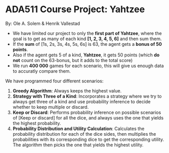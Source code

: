 
# ADA511 Course Project: Yahtzee
By: Ole A. Solem & Henrik Vallestad

* We have limited our project to only the **first part of Yahtzee**, where the goal is to get as many of each kind **[1, 2, 3, 4, 5, 6]** and then sum them.
* If the **sum** of [1s, 2s, 3s, 4s, 5s, 6s] is 63, the agent gets a **bonus of 50 points**. 
* Also if the agent gets 5 of a kind, **Yahtzee**, it gets 50 points (which **do not** count on the 63-bonus, but it adds to the total score)
* We run **400 000** games for each scenario, this will give us enough data to accuratly compare them.

We have programmed four different scenarios:

1. **Greedy Algorithm**: Always keeps the highest value.
2. **Strategy with Three of a Kind**: Incorporates a strategy where we try to always get three of a kind and use probability inference to decide whether to keep multiple or discard.
3. **Keep or Discard**: Performs probability inference on possible scenarios of [Keep or discard] for all the dice, and always uses the one that yields the highest probability.
4. **Probability Distribution and Utility Calculation**: Calculates the probability distribution for each of the dice sides, then multiplies the probabilities with its corresponding dice to get the corresponding utility. The algorithm then picks the one that yields the highest utility.